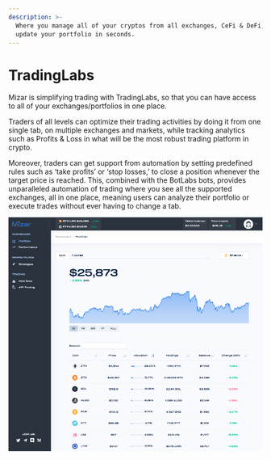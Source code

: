 ```yaml
---
description: >-
  Where you manage all of your cryptos from all exchanges, CeFi & DeFi, and
  update your portfolio in seconds.
---
```


# TradingLabs

Mizar is simplifying trading with TradingLabs, so that you can have access to all of your exchanges/portfolios in one place.&#x20;

Traders of all levels can optimize their trading activities by doing it from one single tab, on multiple exchanges and markets, while tracking analytics such as Profits & Loss in what will be the most robust trading platform in crypto.&#x20;

Moreover, traders can get support from automation by setting predefined rules such as ‘take profits’ or ‘stop losses,’ to close a position whenever the target price is reached. This, combined with the BotLabs bots, provides unparalleled automation of trading where you see all the supported exchanges, all in one place, meaning users can analyze their portfolio or execute trades without ever having to change a tab.

![](../../.gitbook/assets/trading-labs.png)
